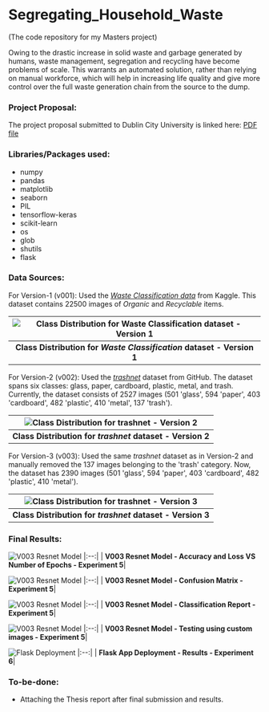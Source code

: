 # Segregating_Household_Waste

(The code repository for my Masters project)

Owing to the drastic increase in solid waste and garbage generated by humans, waste management, segregation and recycling have become problems of scale. This warrants an automated solution, rather than relying on manual workforce, which will help in increasing life quality and give more control over the full waste generation chain from the source to the dump.

### Project Proposal:

The project proposal submitted to Dublin City University is linked here: [PDF file](ANSHUL_Proposal.pdf)


### Libraries/Packages used:
- numpy
- pandas
- matplotlib
- seaborn
- PIL
- tensorflow-keras
- scikit-learn
- os
- glob
- shutils
- flask


### Data Sources:

For Version-1 (v001): Used the [*Waste Classification data*](https://www.kaggle.com/datasets/techsash/waste-classification-data) from Kaggle. This dataset contains 22500 images of *Organic* and *Recyclable* items.

|![Class Distribution for Waste Classification dataset - Version 1](/v001/visualisations/class_distribution.png)|
|:--:|
| <b>Class Distribution for *Waste Classification* dataset - Version 1</b>|

For Version-2 (v002): Used the [*trashnet*](https://github.com/garythung/trashnet) dataset from GitHub. The dataset spans six classes: glass, paper, cardboard, plastic, metal, and trash. Currently, the dataset consists of 2527 images (501 'glass', 594 'paper', 403 'cardboard', 482 'plastic', 410 'metal', 137 'trash'). 

|![Class Distribution for trashnet - Version 2](/v002/visualisations/class_distribution.png)|
|:--:|
| <b>Class Distribution for *trashnet* dataset - Version 2</b>|

For Version-3 (v003): Used the same *trashnet* dataset as in Version-2 and manually removed the 137 images belonging to the 'trash' category. Now, the dataset has 2390 images (501 'glass', 594 'paper', 403 'cardboard', 482 'plastic', 410 'metal').

|![Class Distribution for trashnet - Version 3](/v003/visualisations/class_distribution.jpg)|
|:--:|
| <b>Class Distribution for *trashnet* dataset - Version 3</b>|

### Final Results:

![V003 Resnet Model](/v003/visualisations/v003_resnet_RN01.png)
|:--:|
| <b>V003 Resnet Model - Accuracy and Loss VS Number of Epochs - Experiment 5</b>|

![V003 Resnet Model](/v003/visualisations/v003_confusion_matrix_RN01.png)
|:--:|
| <b>V003 Resnet Model - Confusion Matrix - Experiment 5</b>|

![V003 Resnet Model](/v003/visualisations/v003_classification_RN01.png)
|:--:|
| <b>V003 Resnet Model - Classification Report - Experiment 5</b>|

![V003 Resnet Model](/v003/visualisations/v003_custom_test_RN01.png)
|:--:|
| <b>V003 Resnet Model - Testing using custom images - Experiment 5</b>|

![Flask Deployment](/flask_deployment/deployment.png)
|:--:|
| <b>Flask App Deployment - Results - Experiment 6</b>|




### To-be-done:

- Attaching the Thesis report after final submission and results.

